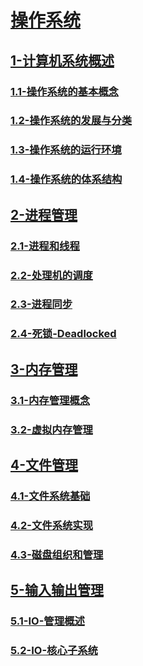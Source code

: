 # [操作系统](./README.md)

## [1-计算机系统概述](./1-计算机系统概述/README.md)

### [1.1-操作系统的基本概念](./1-计算机系统概述/1.1-操作系统的基本概念/README.md)

### [1.2-操作系统的发展与分类](./1-计算机系统概述/1.2-操作系统的发展与分类/README.md)

### [1.3-操作系统的运行环境](./1-计算机系统概述/1.3-操作系统的运行环境/README.md)

### [1.4-操作系统的体系结构](./1-计算机系统概述/1.4-操作系统的体系结构/README.md)

## [2-进程管理](./2-进程管理/README.md)

### [2.1-进程和线程](./2-进程管理/2.1-进程和线程/README.md)

### [2.2-处理机的调度](./2-进程管理/2.2-处理机的调度/README.md)

### [2.3-进程同步](./2-进程管理/2.3-进程同步/README.md)

### [2.4-死锁-Deadlocked](./2-进程管理/2.4-死锁-Deadlocked/README.md)

## [3-内存管理](./3-内存管理/README.md)

### [3.1-内存管理概念](./3-内存管理/3.1-内存管理概念/README.md)

### [3.2-虚拟内存管理](./3-内存管理/3.2-虚拟内存管理/README.md)

## [4-文件管理](./4-文件管理/README.md)

### [4.1-文件系统基础](./4-文件管理/4.1-文件系统基础/README.md)

### [4.2-文件系统实现](./4-文件管理/4.2-文件系统实现/README.md)

### [4.3-磁盘组织和管理](./4-文件管理/4.3-磁盘组织和管理/README.md)

## [5-输入输出管理](./5-输入输出管理/README.md)

### [5.1-IO-管理概述](./5-输入输出管理/5.1-IO-管理概述/README.md)

### [5.2-IO-核心子系统](./5-输入输出管理/5.2-IO-核心子系统/README.md)